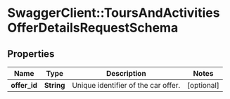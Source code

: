 # SwaggerClient::ToursAndActivitiesOfferDetailsRequestSchema

## Properties
Name | Type | Description | Notes
------------ | ------------- | ------------- | -------------
**offer_id** | **String** | Unique identifier of the car offer. | [optional] 

